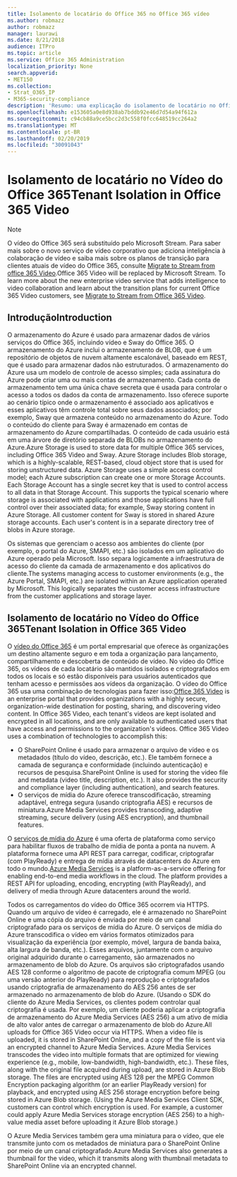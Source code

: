 ```yaml
---
title: Isolamento de locatário do Office 365 no Office 365 vídeo
ms.author: robmazz
author: robmazz
manager: laurawi
ms.date: 8/21/2018
audience: ITPro
ms.topic: article
ms.service: Office 365 Administration
localization_priority: None
search.appverid:
- MET150
ms.collection:
- Strat_O365_IP
- M365-security-compliance
description: 'Resumo: uma explicação do isolamento de locatário no Office 365 video.'
ms.openlocfilehash: e153605a0e8d938ab7bddb92e46d7d54a94f612a
ms.sourcegitcommit: c94cb88a9ce5bcc2d3c558f0fcc648519cc264a2
ms.translationtype: MT
ms.contentlocale: pt-BR
ms.lasthandoff: 02/20/2019
ms.locfileid: "30091043"
---
```

# <a name="tenant-isolation-in-office-365-video"></a><span data-ttu-id="af88d-103">Isolamento de locatário no Vídeo do Office 365</span><span class="sxs-lookup"><span data-stu-id="af88d-103">Tenant Isolation in Office 365 Video</span></span>

> [!NOTE]
> <span data-ttu-id="af88d-p101">O vídeo do Office 365 será substituído pelo Microsoft Stream. Para saber mais sobre o novo serviço de vídeo corporativo que adiciona inteligência à colaboração de vídeo e saiba mais sobre os planos de transição para clientes atuais de vídeo do Office 365, consulte [Migrate to Stream from office 365 Video](https://docs.microsoft.com/stream/).</span><span class="sxs-lookup"><span data-stu-id="af88d-p101">Office 365 Video will be replaced by Microsoft Stream. To learn more about the new enterprise video service that adds intelligence to video collaboration and learn about the transition plans for current Office 365 Video customers, see [Migrate to Stream from Office 365 Video](https://docs.microsoft.com/stream/).</span></span>

## <a name="introduction"></a><span data-ttu-id="af88d-106">Introdução</span><span class="sxs-lookup"><span data-stu-id="af88d-106">Introduction</span></span>
<span data-ttu-id="af88d-p102">O armazenamento do Azure é usado para armazenar dados de vários serviços do Office 365, incluindo vídeo e Sway do Office 365. O armazenamento do Azure inclui o armazenamento de BLOB, que é um repositório de objetos de nuvem altamente escalonável, baseado em REST, que é usado para armazenar dados não estruturados. O armazenamento do Azure usa um modelo de controle de acesso simples; cada assinatura do Azure pode criar uma ou mais contas de armazenamento. Cada conta de armazenamento tem uma única chave secreta que é usada para controlar o acesso a todos os dados da conta de armazenamento. Isso oferece suporte ao cenário típico onde o armazenamento é associado aos aplicativos e esses aplicativos têm controle total sobre seus dados associados; por exemplo, Sway que armazena conteúdo no armazenamento do Azure. Todo o conteúdo do cliente para Sway é armazenado em contas de armazenamento do Azure compartilhadas. O conteúdo de cada usuário está em uma árvore de diretório separada de BLOBs no armazenamento do Azure.</span><span class="sxs-lookup"><span data-stu-id="af88d-p102">Azure Storage is used to store data for multiple Office 365 services, including Office 365 Video and Sway. Azure Storage includes Blob storage, which is a highly-scalable, REST-based, cloud object store that is used for storing unstructured data. Azure Storage uses a simple access control model; each Azure subscription can create one or more Storage Accounts. Each Storage Account has a single secret key that is used to control access to all data in that Storage Account. This supports the typical scenario where storage is associated with applications and those applications have full control over their associated data; for example, Sway storing content in Azure Storage. All customer content for Sway is stored in shared Azure storage accounts. Each user's content is in a separate directory tree of blobs in Azure storage.</span></span>

<span data-ttu-id="af88d-p103">Os sistemas que gerenciam o acesso aos ambientes do cliente (por exemplo, o portal do Azure, SMAPI, etc.) são isolados em um aplicativo do Azure operado pela Microsoft. Isso separa logicamente a infraestrutura de acesso do cliente da camada de armazenamento e dos aplicativos do cliente.</span><span class="sxs-lookup"><span data-stu-id="af88d-p103">The systems managing access to customer environments (e.g., the Azure Portal, SMAPI, etc.) are isolated within an Azure application operated by Microsoft. This logically separates the customer access infrastructure from the customer applications and storage layer.</span></span>

## <a name="tenant-isolation-in-office-365-video"></a><span data-ttu-id="af88d-116">Isolamento de locatário no Vídeo do Office 365</span><span class="sxs-lookup"><span data-stu-id="af88d-116">Tenant Isolation in Office 365 Video</span></span>
<span data-ttu-id="af88d-p104">O [vídeo do Office 365](https://support.office.com/article/Meet-Office-365-Video-ca1cc1a9-a615-46e1-b6a3-40dbd99939a6) é um portal empresarial que oferece às organizações um destino altamente seguro e em toda a organização para lançamento, compartilhamento e descoberta de conteúdo de vídeo. No vídeo do Office 365, os vídeos de cada locatário são mantidos isolados e criptografados em todos os locais e só estão disponíveis para usuários autenticados que tenham acesso e permissões aos vídeos da organização. O vídeo do Office 365 usa uma combinação de tecnologias para fazer isso:</span><span class="sxs-lookup"><span data-stu-id="af88d-p104">[Office 365 Video](https://support.office.com/article/Meet-Office-365-Video-ca1cc1a9-a615-46e1-b6a3-40dbd99939a6) is an enterprise portal that provides organizations with a highly secure, organization-wide destination for posting, sharing, and discovering video content. In Office 365 Video, each tenant's videos are kept isolated and encrypted in all locations, and are only available to authenticated users that have access and permissions to the organization's videos. Office 365 Video uses a combination of technologies to accomplish this:</span></span>
- <span data-ttu-id="af88d-p105">O SharePoint Online é usado para armazenar o arquivo de vídeo e os metadados (título do vídeo, descrição, etc.). Ele também fornece a camada de segurança e conformidade (incluindo autenticação) e recursos de pesquisa.</span><span class="sxs-lookup"><span data-stu-id="af88d-p105">SharePoint Online is used for storing the video file and metadata (video title, description, etc.). It also provides the security and compliance layer (including authentication), and search features.</span></span>
- <span data-ttu-id="af88d-122">O serviços de mídia do Azure oferece transcodificação, streaming adaptável, entrega segura (usando criptografia AES) e recursos de miniatura.</span><span class="sxs-lookup"><span data-stu-id="af88d-122">Azure Media Services provides transcoding, adaptive streaming, secure delivery (using AES encryption), and thumbnail features.</span></span>

<span data-ttu-id="af88d-p106">O [serviços de mídia do Azure](https://azure.microsoft.com/services/media-services/) é uma oferta de plataforma como serviço para habilitar fluxos de trabalho de mídia de ponta a ponta na nuvem. A plataforma fornece uma API REST para carregar, codificar, criptografar (com PlayReady) e entrega de mídia através de datacenters do Azure em todo o mundo.</span><span class="sxs-lookup"><span data-stu-id="af88d-p106">[Azure Media Services](https://azure.microsoft.com/services/media-services/) is a platform-as-a-service offering for enabling end-to-end media workflows in the cloud. The platform provides a REST API for uploading, encoding, encrypting (with PlayReady), and delivery of media through Azure datacenters around the world.</span></span>

<span data-ttu-id="af88d-p107">Todos os carregamentos do vídeo do Office 365 ocorrem via HTTPS. Quando um arquivo de vídeo é carregado, ele é armazenado no SharePoint Online e uma cópia do arquivo é enviada por meio de um canal criptografado para os serviços de mídia do Azure. O serviços de mídia do Azure transcodifica o vídeo em vários formatos otimizados para visualização da experiência (por exemplo, móvel, largura de banda baixa, alta largura de banda, etc.). Esses arquivos, juntamente com o arquivo original adquirido durante o carregamento, são armazenados no armazenamento de blob do Azure. Os arquivos são criptografados usando AES 128 conforme o algoritmo de pacote de criptografia comum MPEG (ou uma versão anterior do PlayReady) para reprodução e criptografados usando criptografia de armazenamento do AES 256 antes de ser armazenado no armazenamento de blob do Azure. (Usando o SDK do cliente do Azure Media Services, os clientes podem controlar qual criptografia é usada. Por exemplo, um cliente poderia aplicar a criptografia de armazenamento do Azure Media Services (AES 256) a um ativo de mídia de alto valor antes de carregar o armazenamento de blob do Azure.</span><span class="sxs-lookup"><span data-stu-id="af88d-p107">All uploads for Office 365 Video occur via HTTPS. When a video file is uploaded, it is stored in SharePoint Online, and a copy of the file is sent via an encrypted channel to Azure Media Services. Azure Media Services transcodes the video into multiple formats that are optimized for viewing experience (e.g., mobile, low-bandwidth, high-bandwidth, etc.). These files, along with the original file acquired during upload, are stored in Azure Blob storage. The files are encrypted using AES 128 per the MPEG Common Encryption packaging algorithm (or an earlier PlayReady version) for playback, and encrypted using AES 256 storage encryption before being stored in Azure Blob storage. (Using the Azure Media Services Client SDK, customers can control which encryption is used. For example, a customer could apply Azure Media Services storage encryption (AES 256) to a high-value media asset before uploading it Azure Blob storage.)</span></span>

<span data-ttu-id="af88d-132">O Azure Media Services também gera uma miniatura para o vídeo, que ele transmite junto com os metadados de miniatura para o SharePoint Online por meio de um canal criptografado.</span><span class="sxs-lookup"><span data-stu-id="af88d-132">Azure Media Services also generates a thumbnail for the video, which it transmits along with thumbnail metadata to SharePoint Online via an encrypted channel.</span></span>
